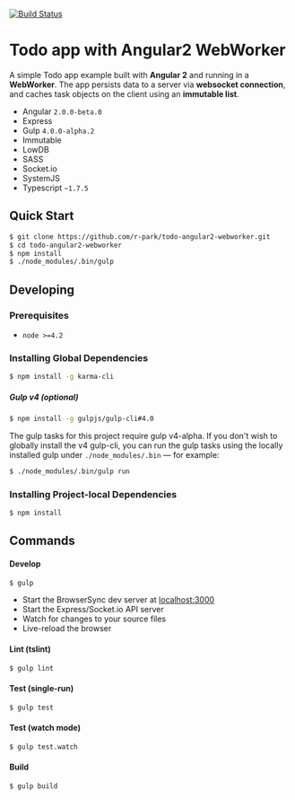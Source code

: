 [![Build Status](https://travis-ci.org/r-park/todo-angular2-webworker.svg?branch=master)](https://travis-ci.org/r-park/todo-angular2-webworker)


# Todo app with Angular2 WebWorker
A simple Todo app example built with **Angular 2** and running in a **WebWorker**. The app persists data to a server via **websocket connection**, and caches task objects on the client using an **immutable list**.

- Angular `2.0.0-beta.0`
- Express
- Gulp `4.0.0-alpha.2`
- Immutable
- LowDB
- SASS
- Socket.io
- SystemJS
- Typescript `~1.7.5`


## Quick Start
```bash
$ git clone https://github.com/r-park/todo-angular2-webworker.git
$ cd todo-angular2-webworker
$ npm install
$ ./node_modules/.bin/gulp
```


## Developing
### Prerequisites
- `node >=4.2`

### Installing Global Dependencies
```bash
$ npm install -g karma-cli
```

##### Gulp v4 (optional)
```bash
$ npm install -g gulpjs/gulp-cli#4.0
```
The gulp tasks for this project require gulp v4-alpha. If you don't wish to globally install the v4 gulp-cli, you can run the gulp tasks using the locally installed gulp under `./node_modules/.bin` — for example:
```bash
$ ./node_modules/.bin/gulp run
```


### Installing Project-local Dependencies
```bash
$ npm install
```


## Commands
#### Develop
```bash
$ gulp
```
- Start the BrowserSync dev server at <a href="http://localhost:3000" target="_blank">localhost:3000</a>
- Start the Express/Socket.io API server
- Watch for changes to your source files
- Live-reload the browser

#### Lint (tslint)
```bash
$ gulp lint
```

#### Test (single-run)
```bash
$ gulp test
```

#### Test (watch mode)
```bash
$ gulp test.watch
```

#### Build
```bash
$ gulp build
```
